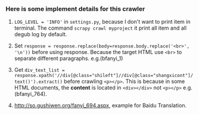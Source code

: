 ### Here is some implement details for this crawler

1. `LOG_LEVEL = 'INFO'` in `settings.py`, because I don't want to print item in terminal. The command `scrapy crawl myproject` it print all item and all degub log by default.

2. Set `response = response.replace(body=response.body.replace('<br>', '\n'))` before using response. Because the target HTML use `<br>` to separate different paragraphs. e.g.(bfanyi_1)

3. Get `div_text_list = response.xpath('//div[@class="shileft"]//div[@class="shangxicont"]/text()').extract()` before crawling `<p></p>`. This is because in some HTML documents, the **content** is located in `<div></div>` not `<p></p>` e.g.(bfanyi_764).

4. http://so.gushiwen.org/fanyi_694.aspx, example for Baidu Translation.

